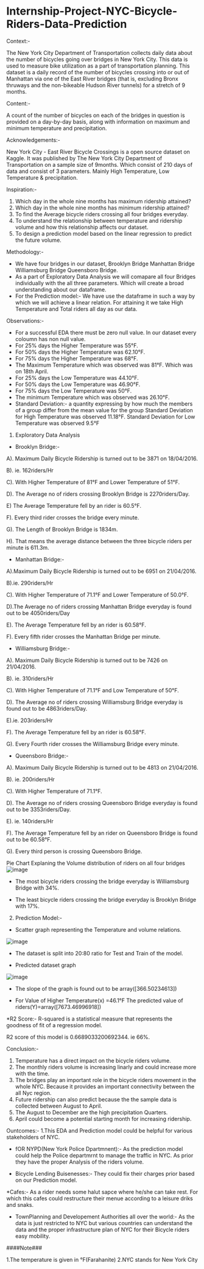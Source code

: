 # Internship-Project-NYC-Bicycle-Riders-Data-Prediction
Context:-

The New York City Department of Transportation collects daily data about the number of bicycles going over bridges in New York City. This data is used to measure bike utilization as a part of transportation planning. This dataset is a daily record of the number of bicycles crossing into or out of Manhattan via one of the East River bridges (that is, excluding Bronx thruways and the non-bikeable Hudson River tunnels) for a stretch of 9 months.

Content:-

A count of the number of bicycles on each of the bridges in question is provided on a day-by-day basis, along with information on maximum and minimum temperature and precipitation.

Acknowledgements:-

New York City - East River Bicycle Crossings is a open source dataset on Kaggle. It was published by The New York City Department of Transportation on a sample size of 9months. Which consist of 210 days of data and consist of 3 parameters. Mainly High Temperature, Low Temperature & precipitation.

Inspiration:-

1. Which day in the whole nine months has maximum ridership attained?
2. Which day in the whole nine months has minimum ridership attained?
3. To find the Average bicycle riders crossing all four bridges everyday.
4. To understand the relationship between temperature and ridership volume and how this relationship affects our dataset.
5. To design a prediction model based on the linear regression to predict the future volume.

Methodology:-

* We have four bridges in our dataset, Brooklyn Bridge	Manhattan Bridge	Williamsburg Bridge	Queensboro Bridge.
* As a part of Exploratory Data Analysis we will comapare all four Bridges individually with the all three parameters. Which will create a broad understanding about our dataframe.
* For the Prediction model:-
We have use the dataframe in such a way by which we will achieve a linear relation. For attaining it we take High Temperature and Total riders all day as our data.

Observations:-

* For a successful EDA there must be zero null value. In our dataset every coloumn has non null value.
* For 25% days the Higher Temperature was 55°F.
* For 50% days the Higher Temperature was 62.10°F.
* For 75% days the Higher Temperature was 68°F.
* The Maximum Temperature which was observed was 81°F. Which was on 18th April.
* For 25% days the Low Temperature was 44.10°F.
* For 50% days the Low Temperature was 46.90°F.
* For 75% days the Low Temperature was 50°F.
* The minimum Temperature which was observed was 26.10°F.
* Standard Deviation:- a quantity expressing by how much the members of a group differ from the mean value for the group
Standard Deviation for High Temperature was observed 11.18°F.
Standard Deviation for Low Temperature was observed 9.5°F
 
1. Exploratory Data Analysis
* Brooklyn Bridge:-

A). Maximum Daily Bicycle Ridership is turned out to be 3871  on 18/04/2016.

B). ie. 162riders/Hr

C). With Higher Temperature of 81°F and Lower Temperature of 51°F.

D). The Average no of riders crossing Brooklyn Bridge is 2270riders/Day.

E) The Average Temperature fell by an rider is 60.5°F.

F). Every third rider crosses the bridge every minute.

G). The Length of Brooklyn Bridge is 1834m.

H). That means the average distance between the three bicycle riders per minute is 611.3m.

* Manhattan Bridge:-

A).Maximum Daily Bicycle Ridership is turned out to be 6951 on 21/04/2016.

B).ie. 290riders/Hr

C). With Higher Temperature of 71.1°F and Lower Temperature of 50.0°F.

D).The Average no of riders crossing Manhattan Bridge everyday is found out to be 4050riders/Day

E). The Average Temperature fell by an rider is 60.58°F.

F). Every fifth rider crosses the Manhattan Bridge per minute.

* Williamsburg Bridge:-

A). Maximum Daily Bicycle Ridership is turned out to be 7426 on 21/04/2016.

B). ie. 310riders/Hr

C). With Higher Temperature of 71.1°F and Low Temperature of 50°F.

D). The Average no of riders crossing Williamsburg Bridge everyday is found out to be 4863riders/Day.

E).ie. 203riders/Hr

F). The Average Temperature fell by an rider is 60.58°F.

G). Every Fourth rider crosses the Williamsburg Bridge every minute.

* Queensboro Bridge:-

A). Maximum Daily Bicycle Ridership is turned out to be 4813 on 21/04/2016.

B). ie. 200riders/Hr

C). With Higher Temperature of 71.1°F.

D). The Average no of riders crossing Queensboro Bridge everyday is found out to be 3353riders/Day.

E). ie. 140riders/Hr

F). The Average Temperature fell by an rider on Queensboro Bridge is found out to be 60.58°F.

G). Every third person is crossing Queensboro Bridge.

Pie Chart Explaning the Volume distribution of riders on all four bridges
![image](https://user-images.githubusercontent.com/111125394/227701153-12fa3c72-df03-4c4c-b748-e4e15caeee38.png)

* The most bicycle riders crossing the bridge everyday is Williamsburg Bridge with 34%.

* The least bicycle riders crossing the bridge everyday is Brooklyn Bridge with 17%.

2. Prediction Model:-

* Scatter graph representing the Temperature and volume relations.

![image](https://user-images.githubusercontent.com/111125394/227701379-3b7b805d-26d2-4851-ac66-c3c33e36232f.png)

* The dataset is split into 20:80 ratio for Test and Train of the model.

* Predicted dataset graph

![image](https://user-images.githubusercontent.com/111125394/227701481-1a83fe60-263b-4ef0-8ca2-cfc678f02f2f.png)

* The slope of the graph is found out to be array([366.50234613])

* For  Value of Higher Temperature(x) =46.1°F
  The predicted value of riders(Y)=array([7673.46996918])
  
 *R2 Score:-
 R-squared is a statistical measure that represents the goodness of fit of a regression model.
 
 R2 score of this model is 0.6689033200692344. ie 66%.
 
 Conclusion:-
 1. Temperature has a direct impact on the bicycle riders volume.
 2. The monthly riders volume is increasing linarly and could increase more with the time.
 3. The bridges play an important role in the bicycle riders movement in the whole NYC. Because it provides an important connectivity between the all Nyc region.
 4. Future ridership can also predict because the the sample data is collected between August to April. 
 5. The August to December are the high precipitation Quarters.
 6. April could become a potential starting month for increasing ridership.
 
 Ountcomes:-
 1.This EDA and Prediction model could be helpful for various stakeholders of NYC.
 
 * fOR NYPD(New York Police Dpartmnent):-
 As the prediction model could help the Police departmrnt to manage the traffic in NYC. As prior they have the proper Analysis of the riders volume.
 
 * Bicycle Lending Buisenesses:-
 They could fix their charges prior based on our Prediction model.
 
 *Cafes:-
 As a rider needs some halut sapce where he/she can take rest. For which this cafes could restructure their menue according to a leisure driks and snaks.
 
 * TownPlanning and Developement Authorities all over the world:-
 As the data is just restricted to NYC but various countries can understand the data and the proper infrastructure plan of NYC for their Bicycle riders easy mobility.
  
####Note###

1.The temperature is given in °F(Farahanite)
2.NYC stands for New York City

